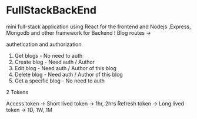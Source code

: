 # FullStackBackEnd
mini full-stack application using React for the frontend and Nodejs ,Express, Mongodb and other framework for Backend !
Blog routes ->

authetication and authorization

1. Get blogs - No need to auth
2. Create blog - Need auth / Author
3. Edit blog -  Need auth / Author of this blog
4. Delete blog - Need auth / Author of this blog
5. Get a specific blog - No need to auth

2 Tokens

Access token -> Short lived token -> 1hr, 2hrs
Refresh token -> Long lived token -> 1D, 1W, 1M
